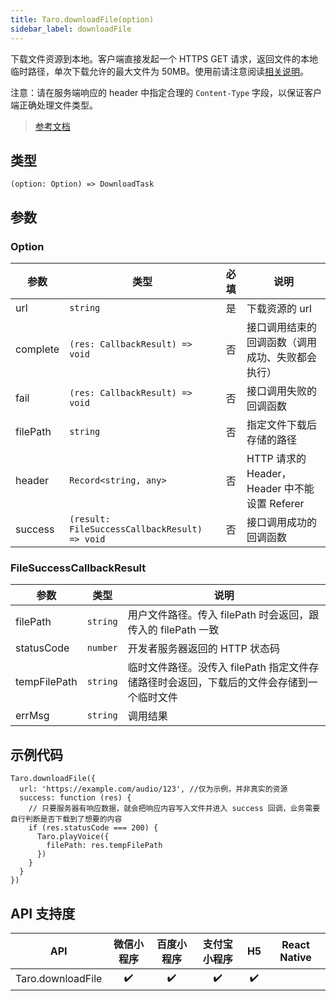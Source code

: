 ```yaml
---
title: Taro.downloadFile(option)
sidebar_label: downloadFile
---
```


下载文件资源到本地。客户端直接发起一个 HTTPS GET 请求，返回文件的本地临时路径，单次下载允许的最大文件为 50MB。使用前请注意阅读[相关说明](https://developers.weixin.qq.com/miniprogram/dev/framework/ability/network.html)。

注意：请在服务端响应的 header 中指定合理的 `Content-Type` 字段，以保证客户端正确处理文件类型。

> [参考文档](https://developers.weixin.qq.com/miniprogram/dev/api/network/download/wx.downloadFile.html)

## 类型

```tsx
(option: Option) => DownloadTask
```

## 参数

### Option

<table>
  <thead>
    <tr>
      <th>参数</th>
      <th>类型</th>
      <th style="text-align:center">必填</th>
      <th>说明</th>
    </tr>
  </thead>
  <tbody>
    <tr>
      <td>url</td>
      <td><code>string</code></td>
      <td style="text-align:center">是</td>
      <td>下载资源的 url</td>
    </tr>
    <tr>
      <td>complete</td>
      <td><code>(res: CallbackResult) =&gt; void</code></td>
      <td style="text-align:center">否</td>
      <td>接口调用结束的回调函数（调用成功、失败都会执行）</td>
    </tr>
    <tr>
      <td>fail</td>
      <td><code>(res: CallbackResult) =&gt; void</code></td>
      <td style="text-align:center">否</td>
      <td>接口调用失败的回调函数</td>
    </tr>
    <tr>
      <td>filePath</td>
      <td><code>string</code></td>
      <td style="text-align:center">否</td>
      <td>指定文件下载后存储的路径</td>
    </tr>
    <tr>
      <td>header</td>
      <td><code>Record&lt;string, any&gt;</code></td>
      <td style="text-align:center">否</td>
      <td>HTTP 请求的 Header，Header 中不能设置 Referer</td>
    </tr>
    <tr>
      <td>success</td>
      <td><code>(result: FileSuccessCallbackResult) =&gt; void</code></td>
      <td style="text-align:center">否</td>
      <td>接口调用成功的回调函数</td>
    </tr>
  </tbody>
</table>

### FileSuccessCallbackResult

<table>
  <thead>
    <tr>
      <th>参数</th>
      <th>类型</th>
      <th>说明</th>
    </tr>
  </thead>
  <tbody>
    <tr>
      <td>filePath</td>
      <td><code>string</code></td>
      <td>用户文件路径。传入 filePath 时会返回，跟传入的 filePath 一致</td>
    </tr>
    <tr>
      <td>statusCode</td>
      <td><code>number</code></td>
      <td>开发者服务器返回的 HTTP 状态码</td>
    </tr>
    <tr>
      <td>tempFilePath</td>
      <td><code>string</code></td>
      <td>临时文件路径。没传入 filePath 指定文件存储路径时会返回，下载后的文件会存储到一个临时文件</td>
    </tr>
    <tr>
      <td>errMsg</td>
      <td><code>string</code></td>
      <td>调用结果</td>
    </tr>
  </tbody>
</table>

## 示例代码

```tsx
Taro.downloadFile({
  url: 'https://example.com/audio/123', //仅为示例，并非真实的资源
  success: function (res) {
    // 只要服务器有响应数据，就会把响应内容写入文件并进入 success 回调，业务需要自行判断是否下载到了想要的内容
    if (res.statusCode === 200) {
      Taro.playVoice({
        filePath: res.tempFilePath
      })
    }
  }
})
```

## API 支持度

| API | 微信小程序 | 百度小程序 | 支付宝小程序 | H5 | React Native |
| :---: | :---: | :---: | :---: | :---: | :---: |
| Taro.downloadFile | ✔️ | ✔️ | ✔️ | ✔️ |  |

